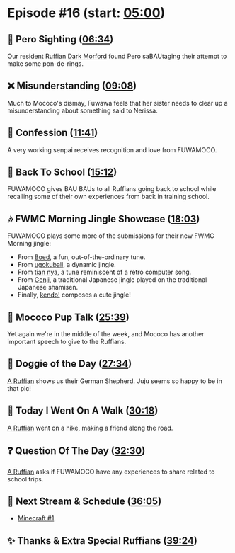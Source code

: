 # Episode #16 (start: [05:00](https://youtu.be/Z3C4pzDIeEo?t=05m00s))

## 👀 Pero Sighting ([06:34](https://youtu.be/Z3C4pzDIeEo?t=06m34s))

Our resident Ruffian [Dark Morford](https://twitter.com/darkmorford/status/1698809325748461591) found Pero saBAUtaging their attempt to make some pon-de-rings.

## ❌ Misunderstanding ([09:08](https://youtu.be/Z3C4pzDIeEo?t=09m08s))

Much to Mococo's dismay, Fuwawa feels that her sister needs to clear up a misunderstanding about something said to Nerissa.

## 🙊 Confession ([11:41](https://youtu.be/Z3C4pzDIeEo?t=11m41s))

A very working senpai receives recognition and love from FUWAMOCO.

## 🏫 Back To School ([15:12](https://youtu.be/Z3C4pzDIeEo?t=15m12s))

FUWAMOCO gives BAU BAUs to all Ruffians going back to school while recalling some of their own experiences from back in training school.

## 🎶 FWMC Morning Jingle Showcase ([18:03](https://youtu.be/Z3C4pzDIeEo?t=18m03s))

FUWAMOCO plays some more of the submissions for their new FWMC Morning jingle:

* From [Boed](https://twitter.com/Edeadbl/status/1696245083991887900), a fun, out-of-the-ordinary tune.
* From [ugokuball](https://twitter.com/ugokuball/status/1696499302879936627), a dynamic jingle.
* From [tian nya](https://twitter.com/tiannya_/status/1695967607361278003), a tune reminiscent of a retro computer song.
* From [Genji](https://twitter.com/GenjiPriv/status/1695911705833042176), a traditional Japanese jingle played on the traditional Japanese shamisen.
* Finally, [kendo!](https://twitter.com/kendddo/status/1695449790862217554) composes a cute jingle!

## 📣 Mococo Pup Talk ([25:39](https://youtu.be/Z3C4pzDIeEo?t=25m39s))

Yet again we're in the middle of the week, and Mococo has another important speech to give to the Ruffians.

## 🐶 Doggie of the Day ([27:34](https://youtu.be/Z3C4pzDIeEo?t=27m34s))

[A Ruffian](https://twitter.com/EvanBregnsdal/status/1698918072634298804) shows us their German Shepherd. Juju seems so happy to be in that pic!

## 🚶 Today I Went On A Walk ([30:18](https://youtu.be/Z3C4pzDIeEo?t=30m18s))

[A Ruffian](https://twitter.com/Dog_Strings/status/1698967826181259484) went on a hike, making a friend along the road.

## ❓ Question Of The Day ([32:30](https://youtu.be/Z3C4pzDIeEo?t=32m30s))

[A Ruffian](https://twitter.com/minazukifwmc/status/1698213603676148214) asks if FUWAMOCO have any experiences to share related to school trips.

## 📅 Next Stream & Schedule ([36:05](https://youtu.be/Z3C4pzDIeEo?t=36m05s))

* [Minecraft #1](https://youtu.be/mn2yVMiDAGs).

## ✨ Thanks & Extra Special Ruffians ([39:24](https://youtu.be/Z3C4pzDIeEo?t=39m24s))
